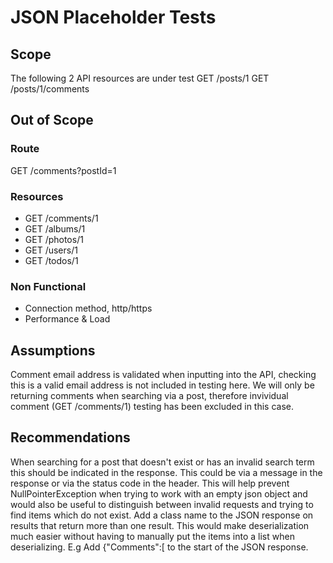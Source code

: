 # JSON Placeholder Tests

## Scope
The following 2 API resources are under test
GET /posts/1
GET /posts/1/comments

## Out of Scope
### Route
GET /comments?postId=1

### Resources
- GET /comments/1
- GET /albums/1
- GET /photos/1
- GET /users/1
- GET /todos/1

### Non Functional
- Connection method, http/https
- Performance & Load

## Assumptions
Comment email address is validated when inputting into the API, checking this is a valid email address is not included in testing here.
We will only be returning comments when searching via a post, therefore invividual comment (GET /comments/1) testing has been excluded in this case.

## Recommendations
When searching for a post that doesn't exist or has an invalid search term this should be indicated in the response. This could be via a message in the response or via the status code in the header. This will help prevent  NullPointerException when trying to work with an empty json object and would also be useful to distinguish between invalid requests and trying to find items which do not exist.
Add a class name to the JSON response on results that return more than one result. This would make deserialization much easier without having to manually put the items into a list when deserializing. E.g Add {"Comments":[ to the start of the JSON response.